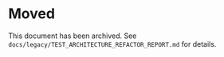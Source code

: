 # Moved

This document has been archived. See `docs/legacy/TEST_ARCHITECTURE_REFACTOR_REPORT.md` for details.
